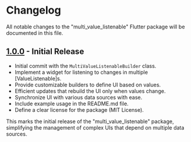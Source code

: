 # Changelog

All notable changes to the "multi_value_listenable" Flutter package will be documented in this file.

## [1.0.0] - Initial Release

- Initial commit with the `MultiValueListenableBuilder` class.
- Implement a widget for listening to changes in multiple [ValueListenable]s.
- Provide customizable builders to define UI based on values.
- Efficient updates that rebuild the UI only when values change.
- Synchronize UI with various data sources with ease.
- Include example usage in the README.md file.
- Define a clear license for the package (MIT License).

This marks the initial release of the "multi_value_listenable" package, simplifying the management of complex UIs that depend on multiple data sources.

[1.0.0]: https://github.com/your-username/multi_value_listenable/releases/tag/1.0.0
